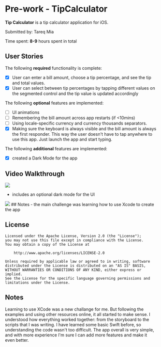 # Pre-work - TipCalculator

**Tip Calculator** is a tip calculator application for iOS.

Submitted by: Tareq Mia

Time spent: **8-9** hours spent in total

## User Stories

The following **required** functionality is complete:

* [X] User can enter a bill amount, choose a tip percentage, and see the tip and total values.
* [X] User can select between tip percentages by tapping different values on the segmented control and the tip value is updated accordingly

The following **optional** features are implemented:

* [ ] UI animations
* [ ] Remembering the bill amount across app restarts (if <10mins)
* [ ] Using locale-specific currency and currency thousands separators.
* [X] Making sure the keyboard is always visible and the bill amount is always the first responder. This way the user doesn't have to tap anywhere to use this app. Just launch the app and start typing.

The following **additional** features are implemented:

- [X] created a Dark Mode for the app

## Video Walkthrough

<img src="http://g.recordit.co/T5X5oRYQ4Z.gif">

- includes an optional dark mode for the UI

<img src="http://g.recordit.co/w7I9q9IhFI.gif">
## Notes
- the main challenge was learning how to use Xcode to create the app 

## License

    
    Licensed under the Apache License, Version 2.0 (the "License");
    you may not use this file except in compliance with the License.
    You may obtain a copy of the License at

        http://www.apache.org/licenses/LICENSE-2.0

    Unless required by applicable law or agreed to in writing, software
    distributed under the License is distributed on an "AS IS" BASIS,
    WITHOUT WARRANTIES OR CONDITIONS OF ANY KIND, either express or implied.
    See the License for the specific language governing permissions and
    limitations under the License.


## Notes

Learning to use XCode was a new challange for me. But following the examples and using other resources online, it all started to make sense. I understood how everything worked together: from the storyboard to the scripts that I was writing. 
I have learned some basic Swift before, so understanding the code wasn't too difficult. 
The app overall is very simple, and with more experience I'm sure I can add more features and make it even better.
